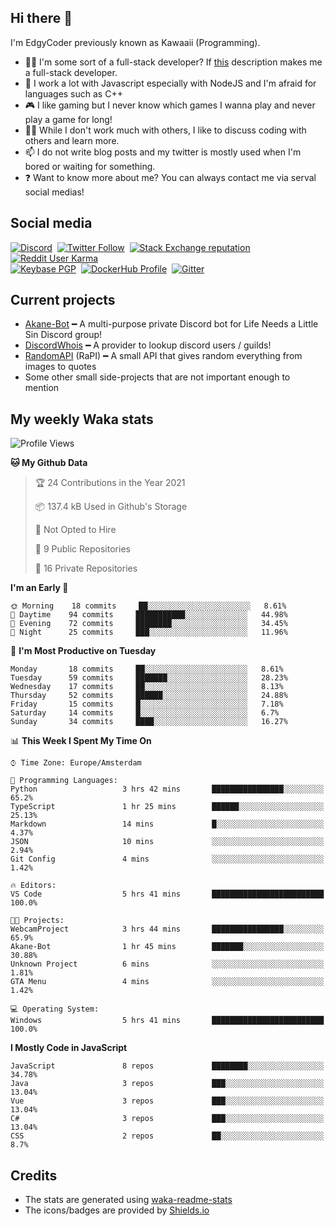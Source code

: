 ## Hi there 👋
I'm EdgyCoder previously known as Kawaaii (Programming).  
- 👨‍💻 I'm some sort of a full-stack developer? If [this](https://www.w3schools.com/whatis/whatis_fullstack.asp) description makes me a full-stack developer.
- 🌱 I work a lot with Javascript especially with NodeJS and I'm afraid for languages such as C++
- 🎮 I like gaming but I never know which games I wanna play and never play a game for long!
- 👯‍♀️ While I don't work much with others, I like to discuss coding with others and learn more.
- 📫 I do not write blog posts and my twitter is mostly used when I'm bored or waiting for something.
- ❓ Want to know more about me? You can always contact me via serval social medias!

## Social media
[![Discord](https://img.shields.io/discord/777865965542309888?label=Discord%20Guild&style=for-the-badge&logo=discord&logoColor=ffffff)](https://discord.gg/rsz9w9P2ht)
‎‎ [![Twitter Follow](https://img.shields.io/twitter/follow/edgycoder?color=%231DA1F2&label=Twitter&style=for-the-badge&logo=twitter&logoColor=ffffff)](https://twitter.com/EdgyCoder)
‎‎ [![Stack Exchange reputation](https://img.shields.io/stackexchange/stackoverflow/r/12418331?color=%23F48024&label=Stack%20overflow&style=for-the-badge&logo=stackoverflow&logoColor=ffffff)](https://stackoverflow.com/users/12418331/kawaaii)
‎‎ [![Reddit User Karma](https://img.shields.io/reddit/user-karma/combined/Kawaaii-Programming?label=Reddit&style=for-the-badge&logo=reddit&logoColor=ffffff)](https://www.reddit.com/user/Kawaaii-Programming)  
‎‎ [![Keybase PGP](https://img.shields.io/keybase/pgp/kawaaii?label=Keybase&logo=keybase&logoColor=ffffff&style=for-the-badge)](https://keybase.io/kawaaii)
‎‎ [![DockerHub Profile](https://img.shields.io/badge/DockerHub-kawaaii-informational?style=for-the-badge&logo=docker&logoColor=ffffff)](https://hub.docker.com/u/kawaaii)
‎‎ [![Gitter](https://img.shields.io/gitter/room/edgy-irrelevant/community?label=edgy-irrelevant&logo=gitter&logoColor=ffffff&style=for-the-badge)](https://gitter.im/edgy-irrelevant/community)

## Current projects
- [Akane-Bot](https://github.com/edgycoder/Akane-Bot) ━ A multi-purpose private Discord bot for Life Needs a Little Sin Discord group!
- [DiscordWhois](https://discordwhois.xyz) ━ A provider to lookup discord users / guilds!
- [RandomAPI](https://random.rest) (RaPI) ━ A small API that gives random everything from images to quotes
- Some other small side-projects that are not important enough to mention

## My weekly Waka stats
<!--START_SECTION:waka-->
![Profile Views](http://img.shields.io/badge/Profile%20Views-3-blue)

**🐱 My Github Data** 

> 🏆 24 Contributions in the Year 2021
 > 
> 📦 137.4 kB Used in Github's Storage 
 > 
> 🚫 Not Opted to Hire
 > 
> 📜 9 Public Repositories 
 > 
> 🔑 16 Private Repositories  
 > 
**I'm an Early 🐤** 

```text
🌞 Morning    18 commits     ██░░░░░░░░░░░░░░░░░░░░░░░   8.61% 
🌆 Daytime    94 commits     ███████████░░░░░░░░░░░░░░   44.98% 
🌃 Evening    72 commits     ████████░░░░░░░░░░░░░░░░░   34.45% 
🌙 Night      25 commits     ███░░░░░░░░░░░░░░░░░░░░░░   11.96%

```
📅 **I'm Most Productive on Tuesday** 

```text
Monday       18 commits     ██░░░░░░░░░░░░░░░░░░░░░░░   8.61% 
Tuesday      59 commits     ███████░░░░░░░░░░░░░░░░░░   28.23% 
Wednesday    17 commits     ██░░░░░░░░░░░░░░░░░░░░░░░   8.13% 
Thursday     52 commits     ██████░░░░░░░░░░░░░░░░░░░   24.88% 
Friday       15 commits     █░░░░░░░░░░░░░░░░░░░░░░░░   7.18% 
Saturday     14 commits     █░░░░░░░░░░░░░░░░░░░░░░░░   6.7% 
Sunday       34 commits     ████░░░░░░░░░░░░░░░░░░░░░   16.27%

```


📊 **This Week I Spent My Time On** 

```text
⌚︎ Time Zone: Europe/Amsterdam

💬 Programming Languages: 
Python                   3 hrs 42 mins       ████████████████░░░░░░░░░   65.2% 
TypeScript               1 hr 25 mins        ██████░░░░░░░░░░░░░░░░░░░   25.13% 
Markdown                 14 mins             █░░░░░░░░░░░░░░░░░░░░░░░░   4.37% 
JSON                     10 mins             ░░░░░░░░░░░░░░░░░░░░░░░░░   2.94% 
Git Config               4 mins              ░░░░░░░░░░░░░░░░░░░░░░░░░   1.42%

🔥 Editors: 
VS Code                  5 hrs 41 mins       █████████████████████████   100.0%

🐱‍💻 Projects: 
WebcamProject            3 hrs 44 mins       ████████████████░░░░░░░░░   65.9% 
Akane-Bot                1 hr 45 mins        ███████░░░░░░░░░░░░░░░░░░   30.88% 
Unknown Project          6 mins              ░░░░░░░░░░░░░░░░░░░░░░░░░   1.81% 
GTA Menu                 4 mins              ░░░░░░░░░░░░░░░░░░░░░░░░░   1.42%

💻 Operating System: 
Windows                  5 hrs 41 mins       █████████████████████████   100.0%

```

**I Mostly Code in JavaScript** 

```text
JavaScript               8 repos             ████████░░░░░░░░░░░░░░░░░   34.78% 
Java                     3 repos             ███░░░░░░░░░░░░░░░░░░░░░░   13.04% 
Vue                      3 repos             ███░░░░░░░░░░░░░░░░░░░░░░   13.04% 
C#                       3 repos             ███░░░░░░░░░░░░░░░░░░░░░░   13.04% 
CSS                      2 repos             ██░░░░░░░░░░░░░░░░░░░░░░░   8.7%

```



<!--END_SECTION:waka-->

## Credits
- The stats are generated using [waka-readme-stats](https://github.com/anmol098/waka-readme-stats)
- The icons/badges are provided by [Shields.io](https://shields.io/)
